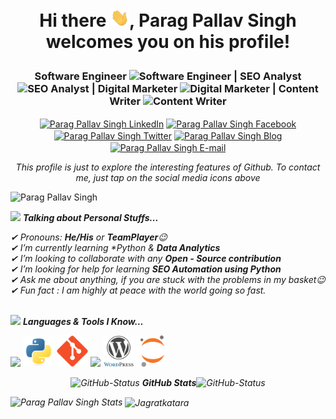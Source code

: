# <p align='center'>Hi there <img src="https://raw.githubusercontent.com/ABSphreak/ABSphreak/master/gifs/Hi.gif" width="30px">, Parag Pallav Singh welcomes you on his profile!</p>

### <p align='center'>Software Engineer <img src="https://github.com/TheDudeThatCode/TheDudeThatCode/blob/master/Assets/Developer.gif" alt="Software Engineer" width="35px"/> | SEO Analyst <img src="https://github.com/TheDudeThatCode/TheDudeThatCode/blob/master/Assets/powerup.gif" alt="SEO Analyst" width="35px"/> | Digital Marketer <img src="https://github.com/TheDudeThatCode/TheDudeThatCode/blob/master/Assets/Rocket.gif" alt="Digital Marketer" width="25px"/> | Content Writer <img src="https://github.com/TheDudeThatCode/TheDudeThatCode/blob/master/Assets/hmm.gif" alt="Content Writer" width="35px"/></p>
<p align="center">
<a href="https://www.linkedin.com/in/paragpallavsingh/" target="blank"><img align="center" src="https://cdn.jsdelivr.net/npm/simple-icons@3.0.1/icons/linkedin.svg" alt="Parag Pallav Singh LinkedIn" height="30" width="40" /></a>
<a href="https://www.facebook.com/paragpallavsingh/" target="blank"><img align="center" src="https://cdn.jsdelivr.net/npm/simple-icons@3.0.1/icons/facebook.svg" alt="Parag Pallav Singh Facebook" height="30" width="40" /></a>
<a href="https://twitter.com/beparaag" target="blank"><img align="center" src="https://cdn.jsdelivr.net/npm/simple-icons@3.0.1/icons/twitter.svg" alt="Parag Pallav Singh Twitter" height="30" width="40" /></a>
<a href="https://paragpallavsingh.com" target="blank"><img align="center" src="https://cdn.jsdelivr.net/npm/simple-icons@3.13.0/icons/wordpress.svg" alt="Parag Pallav Singh Blog" height="30" width="40" /></a>
<a href = "mailto: thakurparag6.1@gmail.com" target="blank"><img align="center" src="https://simpleicons.org/icons/gmail.svg" alt="Parag Pallav Singh E-mail" height="30" width="40" /></a>
</p>
<p align="center">
  <em>
    This profile is just to explore the interesting features of Github. To contact me, just tap on the social media icons above
  </em>
</p>
<p align="left"> <img src="https://komarev.com/ghpvc/?username=paragpallavsingh &label=Profile%20views&color=0e75b6&style=flat" alt="Parag Pallav Singh" /> </p>
<p><img src="https://media.giphy.com/media/ObNTw8Uzwy6KQ/giphy.gif" width="30px">&nbsp<b><em>Talking about Personal Stuffs...<em></b></p>


✔ Pronouns: ***He/His*** or ***TeamPlayer***😉 <br>
✔ I’m currently learning **Python* & **Data Analytics**<br>
✔ I’m looking to collaborate with any **Open - Source contribution**<br>
✔ I’m looking for help for learning **SEO Automation using Python**<br>
✔ Ask me about anything, if you are stuck with the problems in my basket😉<br>
✔ Fun fact : *I am highly at peace with the world going so fast.*<br><br>

<img src="https://media.giphy.com/media/ObNTw8Uzwy6KQ/giphy.gif" width="30px">&nbsp;***Languages & Tools I Know...***
<p align="left">
      <code><img height="50" src="https://github.com/paragpallavsingh/devicon/blob/master/icons/java/java-original.svg"></code>
      <code><img height="50" src="https://github.com/devicons/devicon/blob/master/icons/python/python-original.svg"></code>
      <code><img height="50" src="https://github.com/devicons/devicon/blob/master/icons/git/git-original.svg"></code>
      <code><img height="50" src="https://github.com/paragpallavsingh/devicon/blob/master/icons/azure/azure-original.svg"></code>
      <code><img height="50" src="https://github.com/devicons/devicon/blob/master/icons/wordpress/wordpress-original.svg"></code>
      <code><img height="50" src="https://github.com/devicons/devicon/blob/master/icons/jupyter/jupyter-original.svg"></code>
</p>

<p align="center">
 <img src="https://media.giphy.com/media/8UHRm5oY4k4FDxq5QG/giphy.gif" width="30px" alt="GitHub-Status"/>&nbsp;<i><b>GitHub Stats</b></i><img src="https://media.giphy.com/media/8UHRm5oY4k4FDxq5QG/giphy.gif" width="30px" alt="GitHub-Status"/></p>
<p><img align="left" src="https://github-readme-stats.vercel.app/api/top-langs?username=paragpallavsingh&show_icons=true&locale=en&layout=compact" alt="Parag Pallav Singh Stats" /></p>

<p>&nbsp;<img align="center" src="https://github-readme-stats.vercel.app/api?username=paragpallavsingh&show_icons=true&locale=en" alt="Jagratkatara" width="410" /></p>
